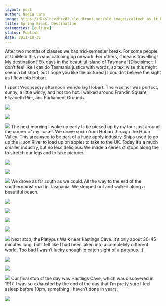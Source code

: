 ```yaml
---
layout: post
author: Nadia Lara
image: https://d24slhcvzhzz82.cloudfront.net/old_images/caltech_as_it_happens/6a0105349b8251970b0154366aa7fc970c.jpg
title: Spring Break. Destination
categories: [culture]
status: Publish
date: 2011-10-31
---
```


After two months of classes we had mid-semester break. For some people at UniMelb this means catching up on work. For others, it means travelling! My destination? Six days in the beautiful island of Tasmania!
[Disclaimer: I don’t feel like I can do Tasmania justice with words, so text wise this might seem a bit short, but I hope you like the pictures!]
I couldn’t believe the sight as I flew into Hobart.

I spent Wednesday afternoon wandering Hobart. The weather was perfect, sunny, a little windy, and not too hot. I walked around Franklin Square, Elizabeth Pier, and Parliament Grounds.


![](https://d24slhcvzhzz82.cloudfront.net/old_images/caltech_as_it_happens/6a0105349b8251970b0162fbec6e3c970d.jpg)

![](https://d24slhcvzhzz82.cloudfront.net/old_images/caltech_as_it_happens/6a0105349b8251970b0162fbec6e3c970d.jpg)

![](https://d24slhcvzhzz82.cloudfront.net/old_images/caltech_as_it_happens/6a0105349b8251970b015392971c16970b.jpg)
The next morning I woke up early to be picked up by my tour just around the corner of my hostel. We drove south from Hobart through the Huon Valley. This area used to be part of a huge apply industry. Ships used to go up the Huon River to load up on apples to take to the UK. Today it’s a much smaller industry, but no less delicious. We made a series of stops along the to stretch our legs and to take pictures.


![](https://d24slhcvzhzz82.cloudfront.net/old_images/caltech_as_it_happens/6a0105349b8251970b015392971e44970b.jpg)

![](https://d24slhcvzhzz82.cloudfront.net/old_images/caltech_as_it_happens/6a0105349b8251970b0162fbec7423970d.jpg)

![](https://d24slhcvzhzz82.cloudfront.net/old_images/caltech_as_it_happens/6a0105349b8251970b0162fbec7507970d.jpg)
We drove as far south as we could. All the way to the end of the southernmost road in Tasmania. We stepped out and walked along a beautiful beach.


![](https://d24slhcvzhzz82.cloudfront.net/old_images/caltech_as_it_happens/6a0105349b8251970b0162fbec75fb970d.jpg)

![](https://d24slhcvzhzz82.cloudfront.net/old_images/caltech_as_it_happens/6a0105349b8251970b0162fbec76ec970d.jpg)

![](https://d24slhcvzhzz82.cloudfront.net/old_images/caltech_as_it_happens/6a0105349b8251970b0162fbec77bd970d.jpg)

![](https://d24slhcvzhzz82.cloudfront.net/old_images/caltech_as_it_happens/6a0105349b8251970b0154366ab719970c.jpg)

![](https://d24slhcvzhzz82.cloudfront.net/old_images/caltech_as_it_happens/6a0105349b8251970b0162fbec7b4a970d.jpg)
Next stop, the Platypus Walk near Hastings Cave. It’s only about 30-45 minutes long, but I felt like I had been taken into a completely different world. Too bad I wasn’t lucky enough to catch sight of a platypus. :(


![](https://d24slhcvzhzz82.cloudfront.net/old_images/caltech_as_it_happens/6a0105349b8251970b0153929727b9970b.jpg)

![](https://d24slhcvzhzz82.cloudfront.net/old_images/caltech_as_it_happens/6a0105349b8251970b0153929728ae970b.jpg)

![](https://d24slhcvzhzz82.cloudfront.net/old_images/caltech_as_it_happens/6a0105349b8251970b0162fbec7ee4970d.jpg)
Our final stop of the day was Hastings Cave, which was discovered in 1917. I was so exhausted by the end of the day that I’m pretty sure I feel asleep before 10pm, something I haven’t done in years.


![](https://d24slhcvzhzz82.cloudfront.net/old_images/caltech_as_it_happens/6a0105349b8251970b0162fbec817f970d.jpg)
